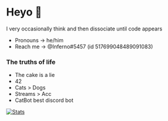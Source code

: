 # Heyo 👋

<!--
**Inferno-idk-what-to-do/Inferno-idk-what-to-do** is a ✨ _special_ ✨ repository because its `README.md` (this file) appears on your GitHub profile.

Here are some ideas to get you started:

- 🔭 I’m currently working on ...
- 🌱 I’m currently learning ...
- 👯 I’m looking to collaborate on ...
- 🤔 I’m looking for help with ...
- 💬 Ask me about ...
- 📫 How to reach me: ...
- 😄 Pronouns: ...
- ⚡ Fun fact: ...
-->

I very occasionally think and then dissociate until code appears

- Pronouns -> he/him
- Reach me -> @Inferno#5457 (id 517699048489091083)

### **The truths of life**

- The cake is a lie
- 42
- Cats > Dogs
- Streams > Acc
- CatBot best discord bot


[![Stats](https://github-readme-stats.vercel.app/api?username=Inferno-idk-what-to-do&show_icons=true&title_color=fff&text_color=fff&bg_color=30,5611bd,11bdbd)](https://github.com/Inferno-idk-what-to-do)
